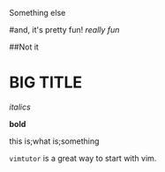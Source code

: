 Something else

#and, it's pretty fun!
*really fun*


##Not it


# BIG TITLE

*italics*

**bold**

this is;what is;something

`vimtutor` is a great way to start with vim. 
